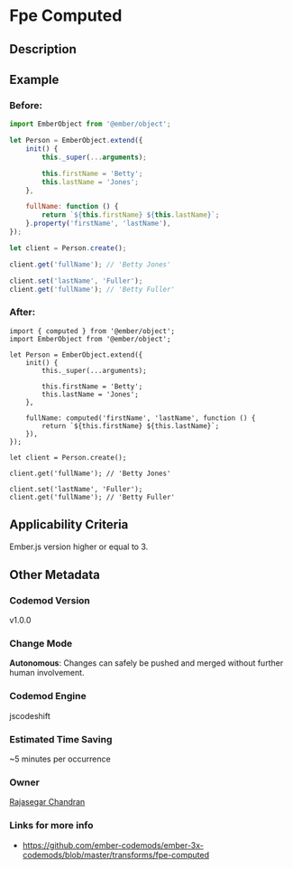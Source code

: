 # Fpe Computed

## Description

## Example

### Before:

```jsx
import EmberObject from '@ember/object';

let Person = EmberObject.extend({
	init() {
		this._super(...arguments);

		this.firstName = 'Betty';
		this.lastName = 'Jones';
	},

	fullName: function () {
		return `${this.firstName} ${this.lastName}`;
	}.property('firstName', 'lastName'),
});

let client = Person.create();

client.get('fullName'); // 'Betty Jones'

client.set('lastName', 'Fuller');
client.get('fullName'); // 'Betty Fuller'
```

### After:

```tsx
import { computed } from '@ember/object';
import EmberObject from '@ember/object';

let Person = EmberObject.extend({
	init() {
		this._super(...arguments);

		this.firstName = 'Betty';
		this.lastName = 'Jones';
	},

	fullName: computed('firstName', 'lastName', function () {
		return `${this.firstName} ${this.lastName}`;
	}),
});

let client = Person.create();

client.get('fullName'); // 'Betty Jones'

client.set('lastName', 'Fuller');
client.get('fullName'); // 'Betty Fuller'
```

## Applicability Criteria

Ember.js version higher or equal to 3.

## Other Metadata

### Codemod Version

v1.0.0

### Change Mode

**Autonomous**: Changes can safely be pushed and merged without further human involvement.

### **Codemod Engine**

jscodeshift

### Estimated Time Saving

~5 minutes per occurrence

### Owner

[Rajasegar Chandran](https://github.com/rajasegar)

### Links for more info

-   https://github.com/ember-codemods/ember-3x-codemods/blob/master/transforms/fpe-computed
